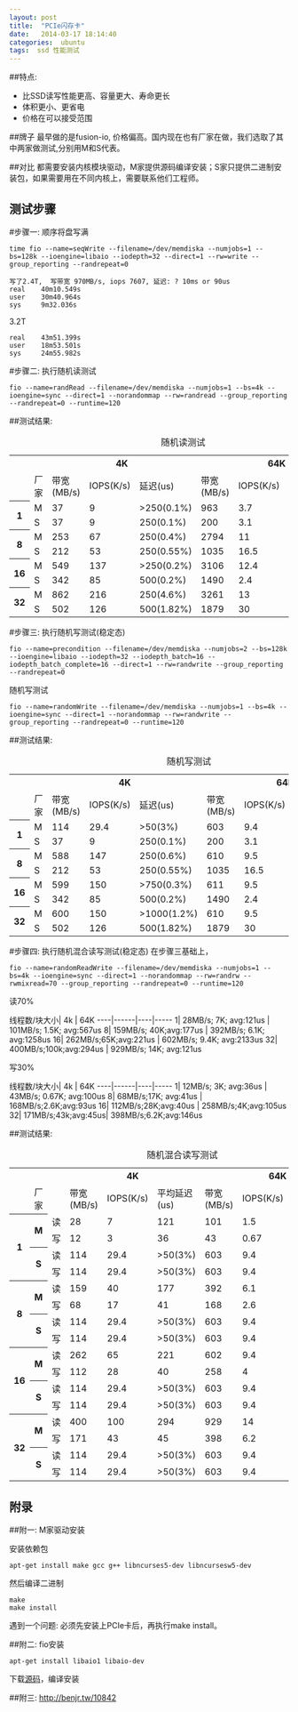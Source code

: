 ```yaml
---
layout: post
title:  "PCIe闪存卡"
date:   2014-03-17 18:14:40
categories:  ubuntu 
tags:  ssd 性能测试
---
```


##特点:

-  比SSD读写性能更高、容量更大、寿命更长
-  体积更小、更省电
-  价格在可以接受范围


##牌子
最早做的是fusion-io, 价格偏高。国内现在也有厂家在做，我们选取了其中两家做测试,分别用M和S代表。

##对比
都需要安装内核模块驱动，M家提供源码编译安装；S家只提供二进制安装包，如果需要用在不同内核上，需要联系他们工程师。


测试步骤
---
#步骤一: 顺序将盘写满

```
time fio --name=seqWrite --filename=/dev/memdiska --numjobs=1 --bs=128k --ioengine=libaio --iodepth=32 --direct=1 --rw=write --group_reporting --randrepeat=0
```
```
写了2.4T,  写带宽 970MB/s, iops 7607, 延迟: ? 10ms or 90us
real    40m10.549s
user    30m40.964s
sys     9m32.036s
```
3.2T

```
real    43m51.399s
user    18m53.501s
sys     24m55.982s
```

#步骤二:  执行随机读测试
```
fio --name=randRead --filename=/dev/memdiska --numjobs=1 --bs=4k --ioengine=sync --direct=1 --norandommap --rw=randread --group_reporting --randrepeat=0 --runtime=120
```

##测试结果:
<table>
<caption>随机读测试</caption>
<tbody>
<tr><td></td><td><em></em></td> <th colspan="3">4K</th></td><th colspan="3">64K</th></td></tr>
<tr><td></td><td>厂家</td><td>带宽(MB/s)</td><td>IOPS(K/s)</td><td>延迟(us)</td><td>带宽(MB/s)</td><td>IOPS(K/s)</td><td>延迟(us)</td></tr>
<tr><th rowspan="2">1</th><td>M</td><td>37</td><td>9</td><td>>250(0.1%)</td><td>963</td><td>3.7</td><td>>500(0.56%)</td></tr>
<td>S</td><td>37</td><td>9</td><td>250(0.1%)</td><td>200</td><td>3.1</td><td>>1000(1.18%)</td></tr>

<tr><th rowspan="2">8</th><td>M</td><td>253</td><td>67</td><td>250(0.4%)</td><td>2794</td><td>11</td><td>>1000(1.53%)</td></tr>
<td>S</td><td>212</td><td>53</td><td>250(0.55%)</td><td>1035</td><td>16.5</td><td>500(0.56%)</td></tr>

<tr><th rowspan="2">16</th><td>M</td><td>549</td><td>137</td><td>>250(0.2%)</td><td>3106</td><td>12.4</td><td>>2000(3.9%)</td></tr>
<td>S</td><td>342</td><td>85</td><td>500(0.2%)</td><td>1490</td><td>2.4</td><td>2000(0.85%)</td></tr>

<tr><th rowspan="2">32</th><td>M</td><td>862</td><td>216</td><td>250(4.6%)</td><td>3261</td><td>13</td><td>>4000(4.4%)</td></tr>
<td>S</td><td>502</td><td>126</td><td>500(1.82%)</td><td>1879</td><td>30</td><td>4000(1.04%)</td></tr>
</tbody>
</table>


#步骤三:  执行随机写测试(稳定态)
```
fio --name=precondition --filename=/dev/memdiska --numjobs=2 --bs=128k --ioengine=libaio --iodepth=32 --iodepth_batch=16 --iodepth_batch_complete=16 --direct=1 --rw=randwrite --group_reporting --randrepeat=0
```
随机写测试
```
fio --name=randomWrite --filename=/dev/memdiska --numjobs=1 --bs=4k --ioengine=sync --direct=1 --norandommap --rw=randwrite --group_reporting --randrepeat=0 --runtime=120
```
##测试结果:
<table>
<caption>随机写测试</caption>
<tbody>
<tr><td></td><td><em></em></td> <th colspan="3">4K</th></td><th colspan="3">64K</th></td></tr>
<tr><td></td><td>厂家</td><td>带宽(MB/s)</td><td>IOPS(K/s)</td><td>延迟(us)</td><td>带宽(MB/s)</td><td>IOPS(K/s)</td><td>延迟(us)</td></tr>
<tr><th rowspan="2">1</th><td>M</td><td>114</td><td>29.4</td><td>>50(3%)</td><td>603</td><td>9.4</td><td>>500(0.38%)</td></tr>
<td>S</td><td>37</td><td>9</td><td>250(0.1%)</td><td>200</td><td>3.1</td><td>>1000(1.18%)</td></tr>

<tr><th rowspan="2">8</th><td>M</td><td>588</td><td>147</td><td>250(0.6%)</td><td>610</td><td>9.5</td><td>>2000(0.02%)</td></tr>
<td>S</td><td>212</td><td>53</td><td>250(0.55%)</td><td>1035</td><td>16.5</td><td>500(0.56%)</td></tr>

<tr><th rowspan="2">16</th><td>M</td><td>599</td><td>150</td><td>>750(0.3%)</td><td>611</td><td>9.5</td><td>>4000(0.01%)</td></tr>
<td>S</td><td>342</td><td>85</td><td>500(0.2%)</td><td>1490</td><td>2.4</td><td>2000(0.85%)</td></tr>

<tr><th rowspan="2">32</th><td>M</td><td>600</td><td>150</td><td>>1000(1.2%)</td><td>610</td><td>9.5</td><td>>10000(0.01%) </td></tr>
<td>S</td><td>502</td><td>126</td><td>500(1.82%)</td><td>1879</td><td>30</td><td>4000(1.04%)</td></tr>
</tbody>
</table>

#步骤四:  执行随机混合读写测试(稳定态)
在步骤三基础上，

```
fio --name=randomReadWrite --filename=/dev/memdiska --numjobs=1 --bs=4k --ioengine=sync --direct=1 --norandommap --rw=randrw --rwmixread=70 --group_reporting --randrepeat=0 --runtime=120
```
读70%

线程数/块大小| 4k | 64K
----|------|----|-----
1| 28MB/s; 7K; avg:121us  | 101MB/s; 1.5K; avg:567us
8|  159MB/s; 40K;avg:177us  | 392MB/s; 6.1K; avg:1258us
16| 262MB/s;65K;avg:221us | 602MB/s; 9.4K; avg:2133us
32| 400MB/s;100k;avg:294us | 929MB/s; 14K; avg:121us

写30%

线程数/块大小| 4k | 64K
----|------|----|-----
1| 12MB/s; 3K; avg:36us  | 43MB/s; 0.67K; avg:100us
8|  68MB/s;17K; avg:41us | 168MB/s;2.6K;avg:93us
16| 112MB/s;28K;avg:40us | 258MB/s;4K;avg:105us
32| 171MB/s;43k;avg:45us| 398MB/s;6.2K;avg:146us


##测试结果:
<table>
<caption>随机混合读写测试</caption>
<tbody>
<tr><td></td><td><em></em></td></td><td><th colspan="3">4K</th></td><th colspan="3">64K</th></td></tr>

<tr><td></td><td>厂家</td><td></td><td>带宽(MB/s)</td><td>IOPS(K/s)</td><td>平均延迟(us)</td><td>带宽(MB/s)</td><td>IOPS(K/s)</td><td>平均延迟(us)</td></tr>
<tr><th rowspan="4">1</th><th rowspan="2">M</th><td>读</td><td>28</td><td>7</td><td>121</td><td>101</td><td>1.5</td><td>567</td></tr>
<tr><td>写</td><td>12</td><td>3</td><td>36</td><td>43</td><td>0.67</td><td>100</td></tr>

<tr><th rowspan="2">S</th><td>读</td><td>114</td><td>29.4</td><td>>50(3%)</td><td>603</td><td>9.4</td><td>>500(0.38%)</td></tr>
<tr><td>写</td><td>114</td><td>29.4</td><td>>50(3%)</td><td>603</td><td>9.4</td><td>>500(0.38%)</td></tr>


<tr><th rowspan="4">8</th><th rowspan="2">M</th><td>读</td><td>159</td><td>40</td><td>177</td><td>392</td><td>6.1</td><td>1258</td></tr>
<tr><td>写</td><td>68</td><td>17</td><td>41</td><td>168</td><td>2.6</td><td>93</td></tr>

<tr><th rowspan="2">S</th><td>读</td><td>114</td><td>29.4</td><td>>50(3%)</td><td>603</td><td>9.4</td><td>>500(0.38%)</td></tr>
<tr><td>写</td><td>114</td><td>29.4</td><td>>50(3%)</td><td>603</td><td>9.4</td><td>>500(0.38%)</td></tr>


<tr><th rowspan="4">16</th><th rowspan="2">M</th><td>读</td><td>262</td><td>65</td><td>221</td><td>602</td><td>9.4</td><td>2133</td></tr>
<tr><td>写</td><td>112</td><td>28</td><td>40</td><td>258</td><td>4</td><td>105</td></tr>

<tr><th rowspan="2">S</th><td>读</td><td>114</td><td>29.4</td><td>>50(3%)</td><td>603</td><td>9.4</td><td>>500(0.38%)</td></tr>
<tr><td>写</td><td>114</td><td>29.4</td><td>>50(3%)</td><td>603</td><td>9.4</td><td>>500(0.38%)</td></tr>


<tr><th rowspan="4">32</th><th rowspan="2">M</th><td>读</td><td>400</td><td>100</td><td>294</td><td>929</td><td>14</td><td>121</td></tr>
<tr><td>写</td><td>171</td><td>43</td><td>45</td><td>398</td><td>6.2</td><td>146</td></tr>

<tr><th rowspan="2">S</th><td>读</td><td>114</td><td>29.4</td><td>>50(3%)</td><td>603</td><td>9.4</td><td>>500(0.38%)</td></tr>
<tr><td>写</td><td>114</td><td>29.4</td><td>>50(3%)</td><td>603</td><td>9.4</td><td>>500(0.38%)</td></tr>

</tbody>
</table>

附录
---------
##附一:  M家驱动安装

安装依赖包

```
apt-get install make gcc g++ libncurses5-dev libncursesw5-dev
```
然后编译二进制

```
make
make install
```
遇到一个问题:
必须先安装上PCIe卡后，再执行make install。


##附二: fio安装

```
apt-get install libaio1 libaio-dev
```
下载[源码](http://freecode.com/projects/fio)，编译安装

##附三: 
http://benjr.tw/10842




